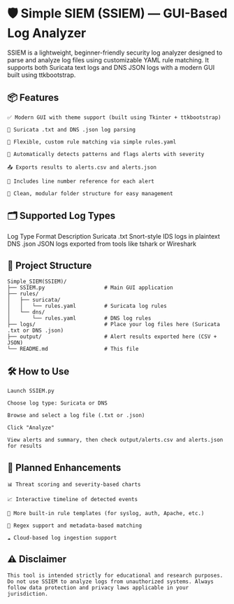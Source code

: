# 🛡️ Simple SIEM (SSIEM) — GUI-Based Log Analyzer

SSIEM is a lightweight, beginner-friendly security log analyzer designed to parse and analyze log files using customizable YAML rule matching.
It supports both Suricata text logs and DNS JSON logs with a modern GUI built using ttkbootstrap.

## 📦 Features

    ✅ Modern GUI with theme support (built using Tkinter + ttkbootstrap)

    🧩 Suricata .txt and DNS .json log parsing

    🧠 Flexible, custom rule matching via simple rules.yaml

    🧪 Automatically detects patterns and flags alerts with severity

    📤 Exports results to alerts.csv and alerts.json

    🔢 Includes line number reference for each alert

    📁 Clean, modular folder structure for easy management

## 🗂️ Supported Log Types

Log Type	Format	Description
Suricata	.txt	Snort-style IDS logs in plaintext
DNS	.json	JSON logs exported from tools like tshark or Wireshark

## 📁 Project Structure

    Simple_SIEM(SSIEM)/
    ├── SSIEM.py                   # Main GUI application
    ├── rules/
    │   ├── suricata/
    │   │   └── rules.yaml         # Suricata log rules
    │   └── dns/
    │       └── rules.yaml         # DNS log rules
    ├── logs/                      # Place your log files here (Suricata .txt or DNS .json)
    ├── output/                    # Alert results exported here (CSV + JSON)
    └── README.md                  # This file

## 🛠️ How to Use

    Launch SSIEM.py

    Choose log type: Suricata or DNS

    Browse and select a log file (.txt or .json)

    Click "Analyze"

    View alerts and summary, then check output/alerts.csv and alerts.json for results

## 🔮 Planned Enhancements

    📊 Threat scoring and severity-based charts

    📈 Interactive timeline of detected events

    🧱 More built-in rule templates (for syslog, auth, Apache, etc.)

    💬 Regex support and metadata-based matching

    ☁️ Cloud-based log ingestion support

## ⚠️ Disclaimer

    This tool is intended strictly for educational and research purposes. Do not use SSIEM to analyze logs from unauthorized systems. Always follow data protection and privacy laws applicable in your jurisdiction.
